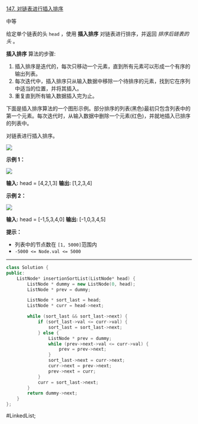 [147. 对链表进行插入排序](https://leetcode.cn/problems/insertion-sort-list/)

中等

给定单个链表的头 `head` ，使用 **插入排序** 对链表进行排序，并返回 _排序后链表的头_ 。

**插入排序** 算法的步骤:

1. 插入排序是迭代的，每次只移动一个元素，直到所有元素可以形成一个有序的输出列表。
2. 每次迭代中，插入排序只从输入数据中移除一个待排序的元素，找到它在序列中适当的位置，并将其插入。
3. 重复直到所有输入数据插入完为止。

下面是插入排序算法的一个图形示例。部分排序的列表(黑色)最初只包含列表中的第一个元素。每次迭代时，从输入数据中删除一个元素(红色)，并就地插入已排序的列表中。

对链表进行插入排序。

![](https://pic.leetcode.cn/1724130387-qxfMwx-Insertion-sort-example-300px.gif)

**示例 1：**

![](https://pic.leetcode.cn/1724130414-QbPAjl-image.png)

**输入:** head = [4,2,1,3]
**输出:** [1,2,3,4]

**示例 2：**

![](https://pic.leetcode.cn/1724130432-zoOvdI-image.png)

**输入:** head = [-1,5,3,4,0]
**输出:** [-1,0,3,4,5]

**提示：**

- 列表中的节点数在 `[1, 5000]`范围内
- `-5000 <= Node.val <= 5000`
---- ----
```cpp
class Solution {
public:
    ListNode* insertionSortList(ListNode* head) {
        ListNode * dummy = new ListNode(0, head);
        ListNode * prev = dummy;

        ListNode * sort_last = head;
        ListNode * curr = head->next;

        while (sort_last && sort_last->next) {
            if (sort_last->val <= curr->val) {
                sort_last = sort_last->next;
            } else {
                ListNode * prev = dummy;
                while (prev->next->val <= curr->val) {
                    prev = prev->next;
                }
                sort_last->next = curr->next;
                curr->next = prev->next;
                prev->next = curr;
            }
            curr = sort_last->next;
        }
        return dummy->next;
    }
};
```
#LinkedList; 